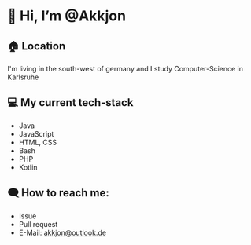 # 👋 Hi, I’m @Akkjon
## 🏠 Location
I'm living in the south-west of germany and I study Computer-Science in Karlsruhe
## 💻 My current tech-stack
  - Java
  - JavaScript
  - HTML, CSS
  - Bash
  - PHP
  - Kotlin
## 🗨️ How to reach me:
  - Issue
  - Pull request
  - E-Mail: akkjon@outlook.de
